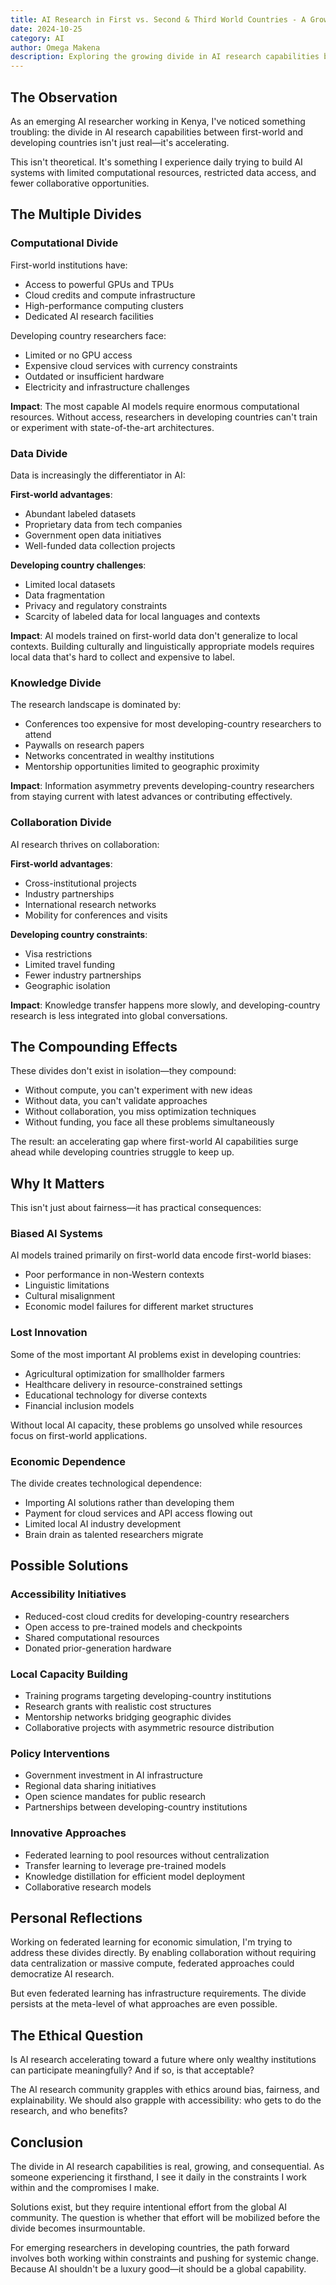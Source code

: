 ```yaml
---
title: AI Research in First vs. Second & Third World Countries - A Growing Divide
date: 2024-10-25
category: AI
author: Omega Makena
description: Exploring the growing divide in AI research capabilities between developed and developing countries, and its implications.
---
```


## The Observation

As an emerging AI researcher working in Kenya, I've noticed something troubling: the divide in AI research capabilities between first-world and developing countries isn't just real—it's accelerating.

This isn't theoretical. It's something I experience daily trying to build AI systems with limited computational resources, restricted data access, and fewer collaborative opportunities.

## The Multiple Divides

### Computational Divide

First-world institutions have:

- Access to powerful GPUs and TPUs
- Cloud credits and compute infrastructure
- High-performance computing clusters
- Dedicated AI research facilities

Developing country researchers face:

- Limited or no GPU access
- Expensive cloud services with currency constraints
- Outdated or insufficient hardware
- Electricity and infrastructure challenges

**Impact**: The most capable AI models require enormous computational resources. Without access, researchers in developing countries can't train or experiment with state-of-the-art architectures.

### Data Divide

Data is increasingly the differentiator in AI:

**First-world advantages**:
- Abundant labeled datasets
- Proprietary data from tech companies
- Government open data initiatives
- Well-funded data collection projects

**Developing country challenges**:
- Limited local datasets
- Data fragmentation
- Privacy and regulatory constraints
- Scarcity of labeled data for local languages and contexts

**Impact**: AI models trained on first-world data don't generalize to local contexts. Building culturally and linguistically appropriate models requires local data that's hard to collect and expensive to label.

### Knowledge Divide

The research landscape is dominated by:

- Conferences too expensive for most developing-country researchers to attend
- Paywalls on research papers
- Networks concentrated in wealthy institutions
- Mentorship opportunities limited to geographic proximity

**Impact**: Information asymmetry prevents developing-country researchers from staying current with latest advances or contributing effectively.

### Collaboration Divide

AI research thrives on collaboration:

**First-world advantages**:
- Cross-institutional projects
- Industry partnerships
- International research networks
- Mobility for conferences and visits

**Developing country constraints**:
- Visa restrictions
- Limited travel funding
- Fewer industry partnerships
- Geographic isolation

**Impact**: Knowledge transfer happens more slowly, and developing-country research is less integrated into global conversations.

## The Compounding Effects

These divides don't exist in isolation—they compound:

- Without compute, you can't experiment with new ideas
- Without data, you can't validate approaches
- Without collaboration, you miss optimization techniques
- Without funding, you face all these problems simultaneously

The result: an accelerating gap where first-world AI capabilities surge ahead while developing countries struggle to keep up.

## Why It Matters

This isn't just about fairness—it has practical consequences:

### Biased AI Systems

AI models trained primarily on first-world data encode first-world biases:

- Poor performance in non-Western contexts
- Linguistic limitations
- Cultural misalignment
- Economic model failures for different market structures

### Lost Innovation

Some of the most important AI problems exist in developing countries:

- Agricultural optimization for smallholder farmers
- Healthcare delivery in resource-constrained settings
- Educational technology for diverse contexts
- Financial inclusion models

Without local AI capacity, these problems go unsolved while resources focus on first-world applications.

### Economic Dependence

The divide creates technological dependence:

- Importing AI solutions rather than developing them
- Payment for cloud services and API access flowing out
- Limited local AI industry development
- Brain drain as talented researchers migrate

## Possible Solutions

### Accessibility Initiatives

- Reduced-cost cloud credits for developing-country researchers
- Open access to pre-trained models and checkpoints
- Shared computational resources
- Donated prior-generation hardware

### Local Capacity Building

- Training programs targeting developing-country institutions
- Research grants with realistic cost structures
- Mentorship networks bridging geographic divides
- Collaborative projects with asymmetric resource distribution

### Policy Interventions

- Government investment in AI infrastructure
- Regional data sharing initiatives
- Open science mandates for public research
- Partnerships between developing-country institutions

### Innovative Approaches

- Federated learning to pool resources without centralization
- Transfer learning to leverage pre-trained models
- Knowledge distillation for efficient model deployment
- Collaborative research models

## Personal Reflections

Working on federated learning for economic simulation, I'm trying to address these divides directly. By enabling collaboration without requiring data centralization or massive compute, federated approaches could democratize AI research.

But even federated learning has infrastructure requirements. The divide persists at the meta-level of what approaches are even possible.

## The Ethical Question

Is AI research accelerating toward a future where only wealthy institutions can participate meaningfully? And if so, is that acceptable?

The AI research community grapples with ethics around bias, fairness, and explainability. We should also grapple with accessibility: who gets to do the research, and who benefits?

## Conclusion

The divide in AI research capabilities is real, growing, and consequential. As someone experiencing it firsthand, I see it daily in the constraints I work within and the compromises I make.

Solutions exist, but they require intentional effort from the global AI community. The question is whether that effort will be mobilized before the divide becomes insurmountable.

For emerging researchers in developing countries, the path forward involves both working within constraints and pushing for systemic change. Because AI shouldn't be a luxury good—it should be a global capability.

